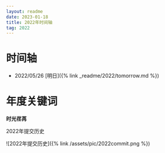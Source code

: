 ```yaml
---
layout: readme
date: 2023-01-18
title: 2022年时间轴
tag: 2022
---
```


# 时间轴

- 2022/05/26 [明日]({% link _readme/2022/tomorrow.md %})

# 年度关键词

**时光荏苒**

2022年提交历史

![2022年提交历史]({% link /assets/pic/2022commit.png %})
